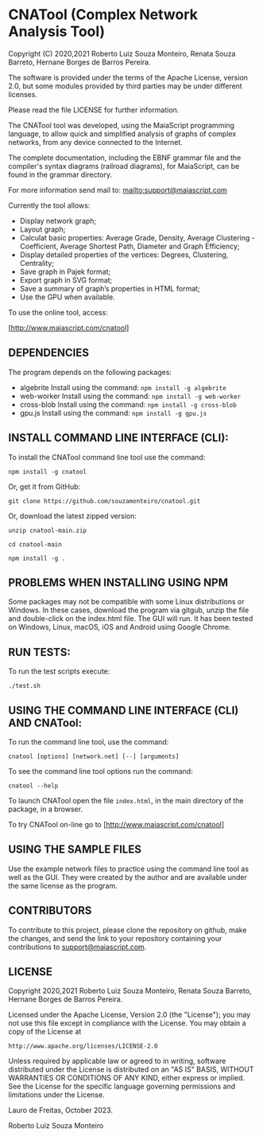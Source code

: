 # CNATool (Complex Network Analysis Tool)

Copyright (C) 2020,2021 Roberto Luiz Souza Monteiro, Renata Souza Barreto, Hernane Borges de Barros Pereira.

The software is provided under the terms of the Apache License, version 2.0, but some modules provided
by third parties may be under different licenses.

Please read the file LICENSE for further information.

The CNATool tool was developed, using the MaiaScript programming language, to allow quick and simplified analysis of graphs of complex networks, from any device connected to the Internet.

The complete documentation, including the EBNF grammar file and the compiler's
syntax diagrams (railroad diagrams), for MaiaScript, can be found in the grammar directory.

For more information send mail to: [mailto:support@maiascript.com](mailto:support@maiascript.com)

Currently the tool allows:

- Display network graph;
- Layout graph;
- Calculat basic properties: Average Grade, Density, Average Clustering - Coefficient, Average Shortest Path, Diameter and Graph Efficiency;
- Display detailed properties of the vertices: Degrees, Clustering, Centrality;
- Save graph in Pajek format;
- Export graph in SVG format;
- Save a summary of graph’s properties in HTML format;
- Use the GPU when available.

To use the online tool, access:

[http://www.maiascript.com/cnatool]

## DEPENDENCIES

The program depends on the following packages:
- algebrite
Install using the command:
`npm install -g algebrite`
- web-worker
Install using the command:
`npm install -g web-worker`
- cross-blob
Install using the command:
`npm install -g cross-blob`
- gpu.js
Install using the command:
`npm install -g gpu.js`

## INSTALL COMMAND LINE INTERFACE (CLI):

To install the CNATool command line tool use the command:

`npm install -g cnatool`

Or, get it from GitHub:

`git clone https://github.com/souzamonteiro/cnatool.git`

Or, download the latest zipped version:

`unzip cnatool-main.zip`

`cd cnatool-main`

`npm install -g .`

## PROBLEMS WHEN INSTALLING USING NPM

Some packages may not be compatible with some Linux distributions or Windows. In these cases, download the program via gitgub, unzip the file and double-click on the index.html file. The GUI will run. It has been tested on Windows, Linux, macOS, iOS and Android using Google Chrome.

## RUN TESTS:

To run the test scripts execute:

`./test.sh`

## USING THE COMMAND LINE INTERFACE (CLI) AND CNATool:

To run the command line tool, use the command:

`cnatool [options] [network.net] [--] [arguments]`

To see the command line tool options run the command:

`cnatool --help`

To launch CNATool open the file `index.html`, in the main directory of the package, in a browser.

To try CNATool on-line go to [http://www.maiascript.com/cnatool]

## USING THE SAMPLE FILES

Use the example network files to practice using the command line tool as well as the GUI. They were created by the author and are available under the same license as the program.

## CONTRIBUTORS
To contribute to this project, please clone the repository on github, make the changes, and send the link to your repository containing your contributions to support@maiascript.com.

## LICENSE

Copyright 2020,2021 Roberto Luiz Souza Monteiro, Renata Souza Barreto, Hernane Borges de Barros Pereira.

Licensed under the Apache License, Version 2.0 (the "License");
you may not use this file except in compliance with the License.
You may obtain a copy of the License at

    http://www.apache.org/licenses/LICENSE-2.0

Unless required by applicable law or agreed to in writing, software
distributed under the License is distributed on an "AS IS" BASIS,
WITHOUT WARRANTIES OR CONDITIONS OF ANY KIND, either express or implied.
See the License for the specific language governing permissions and
limitations under the License.

Lauro de Freitas, October 2023.

Roberto Luiz Souza Monteiro
